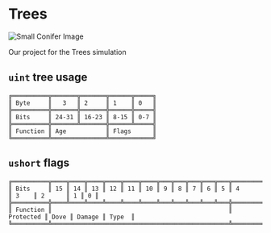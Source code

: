 # Trees

![Small Conifer Image](https://www.transparentpng.com/thumb/christmas-tree/file-christmas-tree-clipart-png-12.png)

Our project for the Trees simulation

## `uint` tree usage

```text
╔══════════╦═══════╦═══════╦══════╦═════╗
║ Byte     ║   3   ║ 2     ║ 1    ║ 0   ║
╠══════════╬═══════╬═══════╬══════╬═════╣
║ Bits     ║ 24-31 ║ 16-23 ║ 8-15 ║ 0-7 ║
╠══════════╬═══════╩═══════╬══════╩═════╣
║ Function ║ Age           ║ Flags      ║
╚══════════╩═══════════════╩════════════╝
```

## `ushort` flags

```text
╔══════════╦════╦════╦════╦════╦════╦════╦═══╦═══╦═══╦═══╦═══╦═══════════╦══════╦════════╦═══╦═══╗
║ Bits     ║ 15 ║ 14 ║ 13 ║ 12 ║ 11 ║ 10 ║ 9 ║ 8 ║ 7 ║ 6 ║ 5 ║ 4         ║ 3    ║ 2      ║ 1 ║ 0 ║
╠══════════╬════╩════╩════╩════╩════╩════╩═══╩═══╩═══╩═══╩═══╬═══════════╬══════╬════════╬═══╩═══╣
║ Function ║                                                 ║ Protected ║ Dove ║ Damage ║ Type  ║
╚══════════╩═════════════════════════════════════════════════╩═══════════╩══════╩════════╩═══════╝
```
